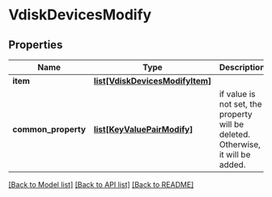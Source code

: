 # VdiskDevicesModify

## Properties
Name | Type | Description | Notes
------------ | ------------- | ------------- | -------------
**item** | [**list[VdiskDevicesModifyItem]**](VdiskDevicesModifyItem.md) |  | 
**common_property** | [**list[KeyValuePairModify]**](KeyValuePairModify.md) | if value is not set, the property will be deleted. Otherwise, it will be added. | [optional] 

[[Back to Model list]](../README.md#documentation-for-models) [[Back to API list]](../README.md#documentation-for-api-endpoints) [[Back to README]](../README.md)


